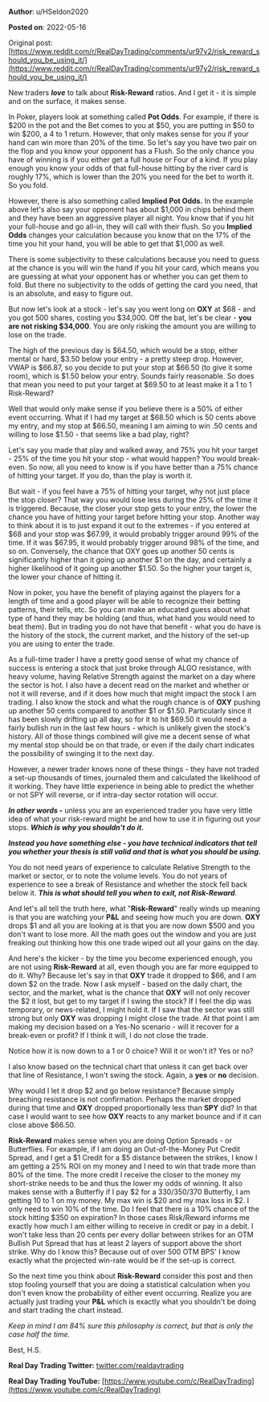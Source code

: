 **Author**: u/HSeldon2020

**Posted on**: 2022-05-16

Original post: [https://www.reddit.com/r/RealDayTrading/comments/ur97y2/risk_reward_should_you_be_using_it/](https://www.reddit.com/r/RealDayTrading/comments/ur97y2/risk_reward_should_you_be_using_it/)

New traders ***love*** to talk about **Risk-Reward** ratios.  And I get it - it is simple and on the surface, it makes sense.  

In Poker, players look at something called **Pot Odds**.  For example, if there is $200 in the pot and the Bet comes to you at $50, you are putting in $50 to win $200, a 4 to 1 return.  However, that only makes sense for you if your hand can win more than 20% of the time.   So let's say you have two pair on the flop and you know your opponent has a Flush.  So the only chance you have of winning is if you either get a full house or Four of a kind.  If you play enough you know your odds of that full-house hitting by the river card is roughly 17%, which is lower than the 20% you need for the bet to worth it.  So you fold.

However, there is also something called **Implied Pot Odds.**  In the example above let's also say your opponent has about $1,000 in chips behind them and they have been an aggressive player all night.  You know that if you hit your full-house and go all-in, they will call with their flush.   So you **Implied Odds** changes your calculation because you know that on the 17% of the time you hit your hand, you will be able to get that $1,000 as well.

There is some subjectivity to these calculations because you need to guess at the chance is you will win the hand if you hit your card, which means you are guessing at what your opponent has or whether you can get them to fold.  But there no subjectivity to the odds of getting the card you need, that is an absolute, and easy to figure out.  

But now let's look at a stock - let's say you went long on **OXY** at $68 - and you got 500 shares, costing you $34,000.   Off the bat, let's be clear - **you are not risking $34,000**.  You are only risking the amount you are willing to lose on the trade.

The high of the previous day is $64.50, which would be a stop, either mental or hard, $3.50 below your entry - a pretty steep drop.  However, VWAP is $66.87, so you decide to put your stop at $66.50 (to give it some room), which is $1.50 below your entry.   Sounds fairly reasonable. So does that mean you need to put your target at $69.50 to at least make it a 1 to 1 Risk-Reward?  

Well that would only make sense if you believe there is a 50% of either event occurring.  What if I had my target at $68.50 which is 50 cents above my entry, and my stop at $66.50, meaning I am aiming to win .50 cents and willing to lose $1.50 - that seems like a bad play, right?

Let's say you made that play and walked away, and 75% you hit your target - 25% of the time you hit your stop - what would happen? You would break-even.  So now, all you need to know is if you have better than a 75% chance of hitting your target.  If you do, than the play is worth it.  

But wait - if you feel have a 75% of hitting your target, why not just place the stop closer?  That way you would lose less during the 25% of the time it is triggered.  Because, the closer your stop gets to your entry, the lower the chance you have of hitting your target before hitting your stop.   Another way to think about it is to just expand it out to the extremes - if you entered at $68 and your stop was $67.99, it would probably trigger around 99% of the time.  If it was $67.95, it would probably trigger around 98% of the time, and so on.  Conversely, the chance that OXY goes up another 50 cents is significantly higher than it going up another $1 on the day, and certainly a higher likelihood of it going up another $1.50.  So the higher your target is, the lower your chance of hitting it.

Now in poker, you have the benefit of playing against the players for a length of time and a good player will be able to recognize their betting patterns, their tells, etc.  So you can make an educated guess about what type of hand they may be holding (and thus, what hand you would need to beat them).  But in trading you do not have that benefit - what you do have is the history of the stock, the current market, and the history of the set-up you are using to enter the trade.

As a full-time trader I have a pretty good sense of what my chance of success is entering a stock that just broke through ALGO resistance, with heavy volume, having Relative Strength against the market on a day where the sector is hot.  I also have a decent read on the market and whether or not it will reverse, and if it does how much that might impact the stock I am trading.  I also know the stock and what the rough chance is of **OXY** pushing up another 50 cents compared to another $1 or $1.50.  Particularly since it has been slowly drifting up all day, so for it to hit $69.50 it would need a fairly bullish run in the last few hours - which is unlikely given the stock's history. All of those things combined will give me a decent sense of what my mental stop should be on that trade, or even if the daily chart indicates the possibility of swinging it to the next day.

However, a newer trader knows none of these things - they have not traded a set-up thousands of times, journaled them and calculated the likelihood of it working.  They have little experience in being able to predict the whether or not SPY will reverse, or if intra-day sector rotation will occur.

***In other words -***  unless you are an experienced trader you have very little idea of what your risk-reward might be and how to use it in figuring out your stops.  ***Which is why you shouldn't do it.***

***Instead you have something else - you have technical indicators that tell you whether your thesis is still valid and that is what you should be using.***

You do not need years of experience to calculate Relative Strength to the market or sector, or to note the volume levels.  You do not years of experience to see a break of Resistance and whether the stock fell back below it.  ***This is what should tell you when to exit, not Risk-Reward***. 

And let's all tell the truth here, what "**Risk-Reward**" really winds up meaning is that you are watching your **P&L** and seeing how much you are down.  **OXY** drops $1 and all you are looking at is that you are now down $500 and you don't want to lose more.  All the math goes out the window and you are just freaking out thinking how this one trade wiped out all your gains on the day.

And here's the kicker - by the time you become experienced enough, you are not using **Risk-Reward** at all, even though you are far more equipped to do it.  Why? Because let's say in that **OXY** trade it dropped to $66, and I am down $2 on the trade.  Now I ask myself - based on the daily chart, the sector, and the market, what is the chance that **OXY** will not only recover the $2 it lost, but get to my target if I swing the stock?  If I feel the dip was temporary, or news-related, I might hold it.  If I saw that the sector was still strong but only **OXY** was dropping I might close the trade.  At that point I am making my decision based on a Yes-No scenario - will it recover for a break-even or profit?  If I think it will, I do not close the trade. 

Notice how it is now down to a 1 or 0 choice? Will it or won't it?  Yes or no?  

I also know based on the technical chart that unless it can get back over that line of Resistance, I won't swing the stock.  Again, a **yes** or **no** decision. 

Why would I let it drop $2 and go below resistance? Because simply breaching resistance is not confirmation.  Perhaps the market dropped during that time and **OXY** dropped proportionally less than **SPY** did?  In that case I would want to see how **OXY** reacts to any market bounce and if it can close above $66.50.

**Risk-Reward** makes sense when you are doing Option Spreads - or Butterflies.  For example, if I am doing an Out-of-the-Money Put Credit Spread, and I get a $1 Credit for a $5 distance between the strikes, I know I am getting a 25% ROI on my money and I need to win that trade more than 80% of the time.  The more credit I receive the closer to the money my short-strike needs to be and thus the lower my odds of winning.  It also makes sense with a Butterfly if I pay $2 for a 330/350/370 Butterfly, I am getting 10 to 1 on my money.  My max win is $20 and my max loss in $2.  I only need to win 10% of the time. Do I feel that there is a 10% chance of the stock hitting $350 on expiration?   In those cases Risk/Reward informs me exactly how much I am either willing to receive in credit or pay in a debit.  I won't take less than 20 cents per every dollar between strikes for an OTM Bullish Put Spread that has at least 2 layers of support above the short strike.  Why do I know this? Because out of over 500 OTM BPS' I know exactly what the projected win-rate would be if the set-up is correct.  

So the next time you think about **Risk-Reward** consider this post and then stop fooling yourself that you are doing a statistical calculation when you don't even know the probability of either event occurring. Realize you are actually just trading your **P&L** which is exactly what you shouldn't be doing and start trading the chart instead.

*Keep in mind I am 84% sure this philosophy is correct, but that is only the case half the time.*

Best, H.S.

**Real Day Trading Twitter:** [twitter.com/realdaytrading](https://twitter.com/realdaytrading)

**Real Day Trading YouTube:** [https://www.youtube.com/c/RealDayTrading](https://www.youtube.com/c/RealDayTrading)
